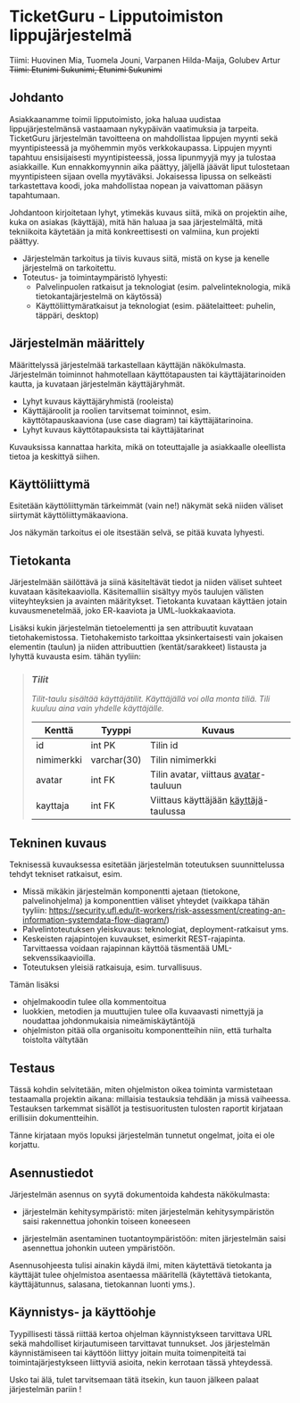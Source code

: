 # TicketGuru - Lipputoimiston lippujärjestelmä

Tiimi: Huovinen Mia,  Tuomela Jouni, Varpanen Hilda-Maija, Golubev Artur
~~Tiimi: Etunimi Sukunimi, Etunimi Sukunimi~~

## Johdanto

Asiakkaanamme toimii lipputoimisto, joka haluaa uudistaa lippujärjestelmänsä vastaamaan nykypäivän vaatimuksia ja tarpeita.  TicketGuru järjestelmän tavoitteena on mahdollistaa lippujen myynti sekä myyntipisteessä ja myöhemmin myös verkkokaupassa. Lippujen myynti tapahtuu ensisijaisesti myyntipisteessä, jossa lipunmyyjä myy ja tulostaa asiakkaille. Kun ennakkomyynnin aika päättyy, jäljellä jäävät liput tulostetaan myyntipisteen sijaan ovella myytäväksi. Jokaisessa lipussa on selkeästi tarkastettava koodi, joka mahdollistaa nopean ja vaivattoman pääsyn tapahtumaan.

Johdantoon kirjoitetaan lyhyt, ytimekäs kuvaus siitä, mikä on projektin aihe,
kuka on asiakas (käyttäjä), mitä hän haluaa ja saa järjestelmältä, mitä
tekniikoita käytetään ja mitä konkreettisesti on valmiina, kun projekti päättyy.

-   Järjestelmän tarkoitus ja tiivis kuvaus siitä, mistä on kyse ja kenelle järjestelmä on tarkoitettu.
-   Toteutus- ja toimintaympäristö lyhyesti:  
    -   Palvelinpuolen ratkaisut ja teknologiat (esim. palvelinteknologia, mikä tietokantajärjestelmä on käytössä)
    -   Käyttöliittymäratkaisut ja teknologiat (esim. päätelaitteet: puhelin,
    täppäri, desktop)

## Järjestelmän määrittely

Määrittelyssä järjestelmää tarkastellaan käyttäjän näkökulmasta. Järjestelmän
toiminnot hahmotellaan käyttötapausten tai käyttäjätarinoiden kautta, ja kuvataan järjestelmän
käyttäjäryhmät.

-   Lyhyt kuvaus käyttäjäryhmistä (rooleista)
-   Käyttäjäroolit ja roolien tarvitsemat toiminnot, esim. käyttötapauskaaviona
    (use case diagram) tai käyttäjätarinoina.
-   Lyhyt kuvaus käyttötapauksista tai käyttäjätarinat

Kuvauksissa kannattaa harkita, mikä on toteuttajalle ja asiakkaalle oleellista
tietoa ja keskittyä siihen.

## Käyttöliittymä

Esitetään käyttöliittymän tärkeimmät (vain ne!) näkymät sekä niiden väliset siirtymät käyttöliittymäkaaviona. 

Jos näkymän tarkoitus ei ole itsestään selvä, se pitää kuvata lyhyesti.

## Tietokanta

Järjestelmään säilöttävä ja siinä käsiteltävät tiedot ja niiden väliset suhteet
kuvataan käsitekaaviolla. Käsitemalliin sisältyy myös taulujen välisten viiteyhteyksien ja avainten
määritykset. Tietokanta kuvataan käyttäen jotain kuvausmenetelmää, joko ER-kaaviota ja UML-luokkakaaviota.

Lisäksi kukin järjestelmän tietoelementti ja sen attribuutit kuvataan
tietohakemistossa. Tietohakemisto tarkoittaa yksinkertaisesti vain jokaisen elementin (taulun) ja niiden
attribuuttien (kentät/sarakkeet) listausta ja lyhyttä kuvausta esim. tähän tyyliin:

> ### _Tilit_
> _Tilit-taulu sisältää käyttäjätilit. Käyttäjällä voi olla monta tiliä. Tili kuuluu aina vain yhdelle käyttäjälle._
>
> Kenttä | Tyyppi | Kuvaus
> ------ | ------ | ------
> id | int PK | Tilin id
> nimimerkki | varchar(30) |  Tilin nimimerkki
> avatar | int FK | Tilin avatar, viittaus [avatar](#Avatar)-tauluun
> kayttaja | int FK | Viittaus käyttäjään [käyttäjä](#Kayttaja)-taulussa

## Tekninen kuvaus

Teknisessä kuvauksessa esitetään järjestelmän toteutuksen suunnittelussa tehdyt tekniset
ratkaisut, esim.

-   Missä mikäkin järjestelmän komponentti ajetaan (tietokone, palvelinohjelma)
    ja komponenttien väliset yhteydet (vaikkapa tähän tyyliin:
    https://security.ufl.edu/it-workers/risk-assessment/creating-an-information-systemdata-flow-diagram/)
-   Palvelintoteutuksen yleiskuvaus: teknologiat, deployment-ratkaisut yms.
-   Keskeisten rajapintojen kuvaukset, esimerkit REST-rajapinta. Tarvittaessa voidaan rajapinnan käyttöä täsmentää
    UML-sekvenssikaavioilla.
-   Toteutuksen yleisiä ratkaisuja, esim. turvallisuus.

Tämän lisäksi

-   ohjelmakoodin tulee olla kommentoitua
-   luokkien, metodien ja muuttujien tulee olla kuvaavasti nimettyjä ja noudattaa
    johdonmukaisia nimeämiskäytäntöjä
-   ohjelmiston pitää olla organisoitu komponentteihin niin, että turhalta toistolta
    vältytään

## Testaus

Tässä kohdin selvitetään, miten ohjelmiston oikea toiminta varmistetaan
testaamalla projektin aikana: millaisia testauksia tehdään ja missä vaiheessa.
Testauksen tarkemmat sisällöt ja testisuoritusten tulosten raportit kirjataan
erillisiin dokumentteihin.

Tänne kirjataan myös lopuksi järjestelmän tunnetut ongelmat, joita ei ole korjattu.

## Asennustiedot

Järjestelmän asennus on syytä dokumentoida kahdesta näkökulmasta:

-   järjestelmän kehitysympäristö: miten järjestelmän kehitysympäristön saisi
    rakennettua johonkin toiseen koneeseen

-   järjestelmän asentaminen tuotantoympäristöön: miten järjestelmän saisi
    asennettua johonkin uuteen ympäristöön.

Asennusohjeesta tulisi ainakin käydä ilmi, miten käytettävä tietokanta ja
käyttäjät tulee ohjelmistoa asentaessa määritellä (käytettävä tietokanta,
käyttäjätunnus, salasana, tietokannan luonti yms.).

## Käynnistys- ja käyttöohje

Tyypillisesti tässä riittää kertoa ohjelman käynnistykseen tarvittava URL sekä
mahdolliset kirjautumiseen tarvittavat tunnukset. Jos järjestelmän
käynnistämiseen tai käyttöön liittyy joitain muita toimenpiteitä tai toimintajärjestykseen liittyviä asioita, nekin kerrotaan tässä yhteydessä.

Usko tai älä, tulet tarvitsemaan tätä itsekin, kun tauon jälkeen palaat
järjestelmän pariin !
